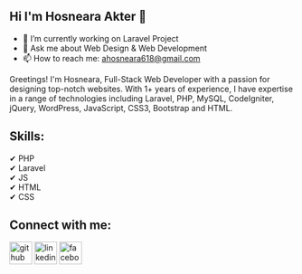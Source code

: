 ## Hi I'm Hosneara Akter 👋
- 🔭 I’m currently working on Laravel Project 
- 💬 Ask me about Web Design & Web Development 
- 📫 How to reach me: ahosneara618@gmail.com <br>

Greetings! I'm Hosneara, Full-Stack Web Developer with a passion for designing top-notch websites. With 1+ years of experience, I have expertise in a range of technologies including Laravel, PHP, MySQL, CodeIgniter, jQuery, WordPress, JavaScript, CSS3, Bootstrap and HTML.

## Skills:
✔ PHP <br>
✔ Laravel <br>
✔ JS <br>
✔ HTML <br>
✔ CSS <br>

## Connect with me:
[<img src='https://cdn.jsdelivr.net/npm/simple-icons@3.0.1/icons/github.svg' alt='github' height='40'>](https://github.com/ahosneara)  [<img src='https://cdn.jsdelivr.net/npm/simple-icons@3.0.1/icons/linkedin.svg' alt='linkedin' height='40'>](https://www.linkedin.com/in/ahosneara/)  [<img src='https://cdn.jsdelivr.net/npm/simple-icons@3.0.1/icons/facebook.svg' alt='facebook' height='40'>](https://www.facebook.com/ahosneara)


